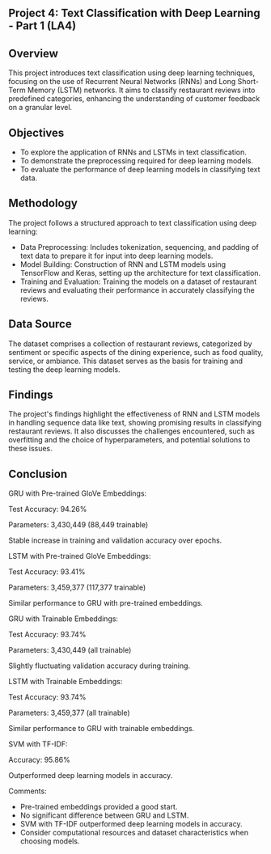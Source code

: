 ## Project 4: Text Classification with Deep Learning - Part 1 (LA4)
## Overview
This project introduces text classification using deep learning techniques, focusing on the use of Recurrent Neural Networks (RNNs) and Long Short-Term Memory (LSTM) networks. It aims to classify restaurant reviews into predefined categories, enhancing the understanding of customer feedback on a granular level.

## Objectives
- To explore the application of RNNs and LSTMs in text classification.
- To demonstrate the preprocessing required for deep learning models.
- To evaluate the performance of deep learning models in classifying text data.
## Methodology
The project follows a structured approach to text classification using deep learning:
- Data Preprocessing: Includes tokenization, sequencing, and padding of text data to prepare it for input into deep learning models.
- Model Building: Construction of RNN and LSTM models using TensorFlow and Keras, setting up the architecture for text classification.
- Training and Evaluation: Training the models on a dataset of restaurant reviews and evaluating their performance in accurately classifying the reviews.
## Data Source
The dataset comprises a collection of restaurant reviews, categorized by sentiment or specific aspects of the dining experience, such as food quality, service, or ambiance. This dataset serves as the basis for training and testing the deep learning models.

## Findings
The project's findings highlight the effectiveness of RNN and LSTM models in handling sequence data like text, showing promising results in classifying restaurant reviews. It also discusses the challenges encountered, such as overfitting and the choice of hyperparameters, and potential solutions to these issues.
## Conclusion
GRU with Pre-trained GloVe Embeddings:

Test Accuracy: 94.26%

Parameters: 3,430,449 (88,449 trainable)

Stable increase in training and validation accuracy over epochs.

LSTM with Pre-trained GloVe Embeddings:

Test Accuracy: 93.41%

Parameters: 3,459,377 (117,377 trainable)

Similar performance to GRU with pre-trained embeddings.

GRU with Trainable Embeddings:

Test Accuracy: 93.74%

Parameters: 3,430,449 (all trainable)

Slightly fluctuating validation accuracy during training.

LSTM with Trainable Embeddings:

Test Accuracy: 93.74%

Parameters: 3,459,377 (all trainable)

Similar performance to GRU with trainable embeddings.

SVM with TF-IDF:

Accuracy: 95.86%

Outperformed deep learning models in accuracy.

Comments:

- Pre-trained embeddings provided a good start.
- No significant difference between GRU and LSTM.
- SVM with TF-IDF outperformed deep learning models in accuracy.
- Consider computational resources and dataset characteristics when choosing models.
